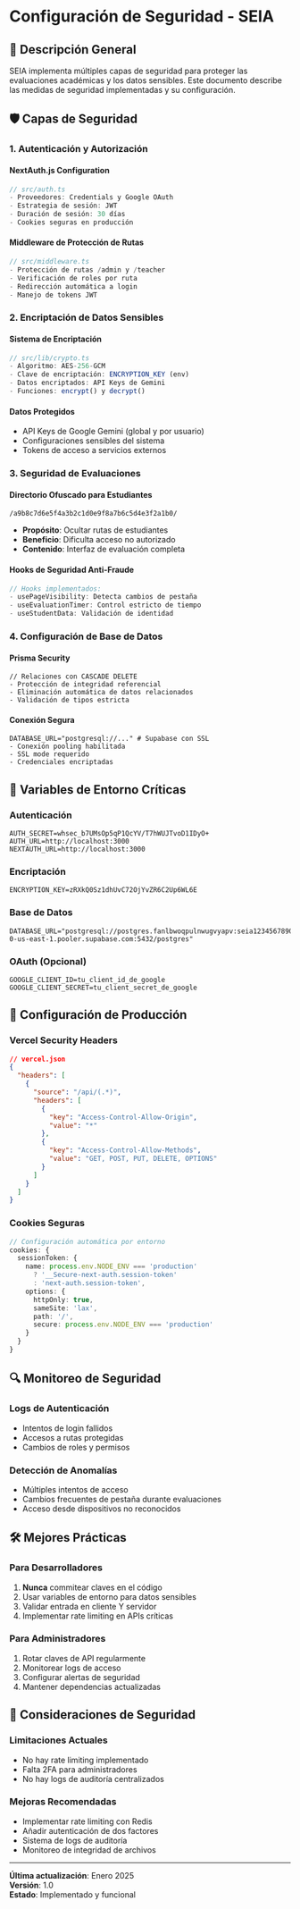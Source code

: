 # Configuración de Seguridad - SEIA

## 🔐 Descripción General

SEIA implementa múltiples capas de seguridad para proteger las evaluaciones académicas y los datos sensibles. Este documento describe las medidas de seguridad implementadas y su configuración.

## 🛡️ Capas de Seguridad

### 1. **Autenticación y Autorización**

#### NextAuth.js Configuration
```typescript
// src/auth.ts
- Proveedores: Credentials y Google OAuth
- Estrategia de sesión: JWT
- Duración de sesión: 30 días
- Cookies seguras en producción
```

#### Middleware de Protección de Rutas
```typescript
// src/middleware.ts
- Protección de rutas /admin y /teacher
- Verificación de roles por ruta
- Redirección automática a login
- Manejo de tokens JWT
```

### 2. **Encriptación de Datos Sensibles**

#### Sistema de Encriptación
```typescript
// src/lib/crypto.ts
- Algoritmo: AES-256-GCM
- Clave de encriptación: ENCRYPTION_KEY (env)
- Datos encriptados: API Keys de Gemini
- Funciones: encrypt() y decrypt()
```

#### Datos Protegidos
- API Keys de Google Gemini (global y por usuario)
- Configuraciones sensibles del sistema
- Tokens de acceso a servicios externos

### 3. **Seguridad de Evaluaciones**

#### Directorio Ofuscado para Estudiantes
```
/a9b8c7d6e5f4a3b2c1d0e9f8a7b6c5d4e3f2a1b0/
```
- **Propósito**: Ocultar rutas de estudiantes
- **Beneficio**: Dificulta acceso no autorizado
- **Contenido**: Interfaz de evaluación completa

#### Hooks de Seguridad Anti-Fraude
```typescript
// Hooks implementados:
- usePageVisibility: Detecta cambios de pestaña
- useEvaluationTimer: Control estricto de tiempo
- useStudentData: Validación de identidad
```

### 4. **Configuración de Base de Datos**

#### Prisma Security
```prisma
// Relaciones con CASCADE DELETE
- Protección de integridad referencial
- Eliminación automática de datos relacionados
- Validación de tipos estricta
```

#### Conexión Segura
```env
DATABASE_URL="postgresql://..." # Supabase con SSL
- Conexión pooling habilitada
- SSL mode requerido
- Credenciales encriptadas
```

## 🔧 Variables de Entorno Críticas

### Autenticación
```env
AUTH_SECRET=whsec_b7UMsOp5qP1QcYV/T7hWUJTvoD1IDyO+
AUTH_URL=http://localhost:3000
NEXTAUTH_URL=http://localhost:3000
```

### Encriptación
```env
ENCRYPTION_KEY=zRXkQ0Sz1dhUvC72OjYvZR6C2Up6WL6E
```

### Base de Datos
```env
DATABASE_URL="postgresql://postgres.fanlbwoqpulnwugvyapv:seia1234567890@aws-0-us-east-1.pooler.supabase.com:5432/postgres"
```

### OAuth (Opcional)
```env
GOOGLE_CLIENT_ID=tu_client_id_de_google
GOOGLE_CLIENT_SECRET=tu_client_secret_de_google
```

## 🚀 Configuración de Producción

### Vercel Security Headers
```json
// vercel.json
{
  "headers": [
    {
      "source": "/api/(.*)",
      "headers": [
        {
          "key": "Access-Control-Allow-Origin",
          "value": "*"
        },
        {
          "key": "Access-Control-Allow-Methods", 
          "value": "GET, POST, PUT, DELETE, OPTIONS"
        }
      ]
    }
  ]
}
```

### Cookies Seguras
```typescript
// Configuración automática por entorno
cookies: {
  sessionToken: {
    name: process.env.NODE_ENV === 'production' 
      ? '__Secure-next-auth.session-token' 
      : 'next-auth.session-token',
    options: {
      httpOnly: true,
      sameSite: 'lax',
      path: '/',
      secure: process.env.NODE_ENV === 'production'
    }
  }
}
```

## 🔍 Monitoreo de Seguridad

### Logs de Autenticación
- Intentos de login fallidos
- Accesos a rutas protegidas
- Cambios de roles y permisos

### Detección de Anomalías
- Múltiples intentos de acceso
- Cambios frecuentes de pestaña durante evaluaciones
- Acceso desde dispositivos no reconocidos

## 🛠️ Mejores Prácticas

### Para Desarrolladores
1. **Nunca** commitear claves en el código
2. Usar variables de entorno para datos sensibles
3. Validar entrada en cliente Y servidor
4. Implementar rate limiting en APIs críticas

### Para Administradores
1. Rotar claves de API regularmente
2. Monitorear logs de acceso
3. Configurar alertas de seguridad
4. Mantener dependencias actualizadas

## 🚨 Consideraciones de Seguridad

### Limitaciones Actuales
- No hay rate limiting implementado
- Falta 2FA para administradores
- No hay logs de auditoría centralizados

### Mejoras Recomendadas
- Implementar rate limiting con Redis
- Añadir autenticación de dos factores
- Sistema de logs de auditoría
- Monitoreo de integridad de archivos

---

**Última actualización**: Enero 2025  
**Versión**: 1.0  
**Estado**: Implementado y funcional